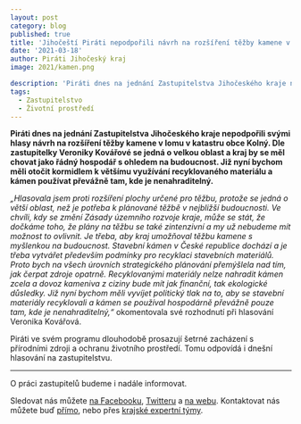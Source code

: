 ```yaml
---
layout: post
category: blog
published: true
title: 'Jihočeští Piráti nepodpořili návrh na rozšíření těžby kamene v lomu u obce Ševětín, kraj by se měl chovat jako dobrý hospodář a myslet do budoucnosti'
date: '2021-03-18'
author: Piráti Jihočeský kraj
image: 2021/kamen.png

description: 'Piráti dnes na jednání Zastupitelstva Jihočeského kraje nepodpořili svými hlasy návrh na rozšíření těžby kamene v lomu v katastru obce Kolný. Dle zastupitelky Veroniky Kovářové se jedná o velkou oblast a kraj by se měl chovat jako řádný hospodář s ohledem na budoucnost. Již nyní bychom měli otočit kormidlem k většímu využívání recyklovaného materiálu a kámen používat převážně tam, kde je nenahraditelný.'
tags:
  - Zastupitelstvo
  - Životní prostředí
---
```

**Piráti dnes na jednání Zastupitelstva Jihočeského kraje nepodpořili svými hlasy návrh na rozšíření těžby kamene v lomu v katastru obce Kolný. Dle zastupitelky Veroniky Kovářové se jedná o velkou oblast a 
kraj by se měl chovat jako řádný hospodář s ohledem na budoucnost. Již nyní bychom měli otočit kormidlem k většímu využívání recyklovaného materiálu a kámen používat převážně tam, kde je nenahraditelný.** 

*„Hlasovala jsem proti rozšíření plochy určené pro těžbu, protože se jedná o větší oblast, než je potřeba k plánované těžbě v nejbližší budoucnosti. Ve chvíli, kdy se změní Zásady územního rozvoje kraje, 
může se stát, že dočkáme toho, že plány na těžbu se také zintenzivní a my už nebudeme mít možnost to ovlivnit. Je třeba, aby kraj umožňoval těžbu kamene s myšlenkou na budoucnost. Stavební kámen v České 
republice dochází a je třeba vytvářet především podmínky pro recyklaci stavebních materiálů. Proto bych na všech úrovních strategického plánování přemýšlela nad tím, jak čerpat zdroje opatrně. 
Recyklovanými materiály nelze nahradit kámen zcela a dovoz kameniva z ciziny bude mít jak finanční, tak ekologické důsledky. Již nyní bychom měli vyvíjet politický tlak na to, aby se stavební 
materiály recyklovali a kámen se používal hospodárně převážně pouze tam, kde je nenahraditelný,“* okomentovala své rozhodnutí při hlasování Veronika Kovářová.

Piráti ve svém programu dlouhodobě prosazují šetrné zacházení s přírodními zdroji a ochranu životního prostředí. Tomu odpovídá i dnešní hlasování na zastupitelstvu.




<hr>

O práci zastupitelů budeme i nadále informovat.

Sledovat nás můžete 
[na Facebooku](https://www.facebook.com/pirati.jck), 
[Twitteru](https://twitter.com/PiratiJcK) a 
[na webu](https://jihocesky.pirati.cz/). Kontaktovat nás můžete buď [přímo](https://jihocesky.pirati.cz/lide/), 
nebo přes [krajské expertní týmy](https://jihocesky.pirati.cz/pripoj-se/).
